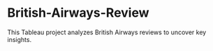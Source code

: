 # British-Airways-Review
This Tableau project analyzes British Airways reviews to uncover key insights.
